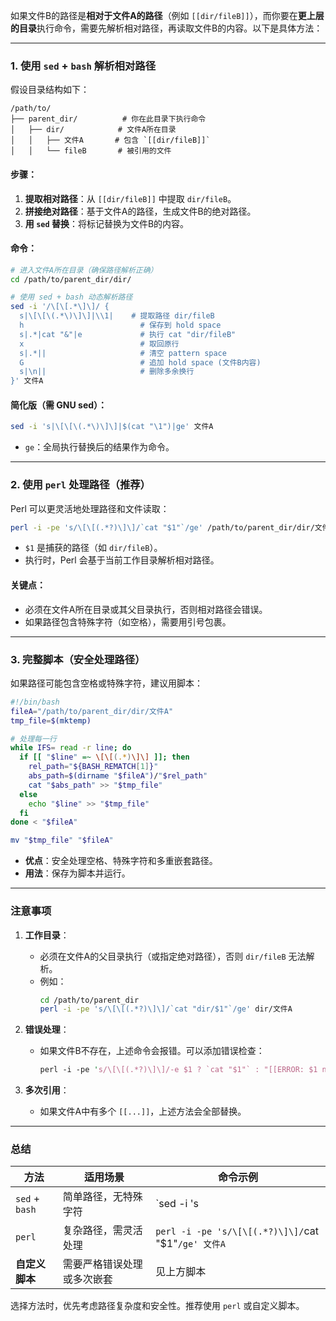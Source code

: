 如果文件B的路径是**相对于文件A的路径**（例如 `[[dir/fileB]]`），而你要在**更上层的目录**执行命令，需要先解析相对路径，再读取文件B的内容。以下是具体方法：

---

### **1. 使用 `sed` + `bash` 解析相对路径**
假设目录结构如下：
```
/path/to/
├── parent_dir/          # 你在此目录下执行命令
│   ├── dir/            # 文件A所在目录
│   │   ├── 文件A       # 包含 `[[dir/fileB]]`
│   │   └── fileB       # 被引用的文件
```

#### **步骤：**
1. **提取相对路径**：从 `[[dir/fileB]]` 中提取 `dir/fileB`。
2. **拼接绝对路径**：基于文件A的路径，生成文件B的绝对路径。
3. **用 `sed` 替换**：将标记替换为文件B的内容。

#### **命令：**
```bash
# 进入文件A所在目录（确保路径解析正确）
cd /path/to/parent_dir/dir/

# 使用 sed + bash 动态解析路径
sed -i '/\[\[.*\]\]/ {
  s|\[\[\(.*\)\]\]|\\1|    # 提取路径 dir/fileB
  h                          # 保存到 hold space
  s|.*|cat "&"|e             # 执行 cat "dir/fileB"
  x                          # 取回原行
  s|.*||                     # 清空 pattern space
  G                          # 追加 hold space (文件B内容)
  s|\n||                     # 删除多余换行
}' 文件A
```

#### **简化版（需 GNU sed）：**
```bash
sed -i 's|\[\[\(.*\)\]\]|$(cat "\1")|ge' 文件A
```
- `ge`：全局执行替换后的结果作为命令。

---

### **2. 使用 `perl` 处理路径（推荐）**
Perl 可以更灵活地处理路径和文件读取：
```bash
perl -i -pe 's/\[\[(.*?)\]\]/`cat "$1"`/ge' /path/to/parent_dir/dir/文件A
```
- `$1` 是捕获的路径（如 `dir/fileB`）。
- 执行时，Perl 会基于当前工作目录解析相对路径。

#### **关键点：**
- 必须在文件A所在目录或其父目录执行，否则相对路径会错误。
- 如果路径包含特殊字符（如空格），需要用引号包裹。

---

### **3. 完整脚本（安全处理路径）**
如果路径可能包含空格或特殊字符，建议用脚本：
```bash
#!/bin/bash
fileA="/path/to/parent_dir/dir/文件A"
tmp_file=$(mktemp)

# 处理每一行
while IFS= read -r line; do
  if [[ "$line" =~ \[\[(.*)\]\] ]]; then
    rel_path="${BASH_REMATCH[1]}"
    abs_path=$(dirname "$fileA")/"$rel_path"
    cat "$abs_path" >> "$tmp_file"
  else
    echo "$line" >> "$tmp_file"
  fi
done < "$fileA"

mv "$tmp_file" "$fileA"
```
- **优点**：安全处理空格、特殊字符和多重嵌套路径。
- **用法**：保存为脚本并运行。

---

### **注意事项**
1. **工作目录**：
   - 必须在文件A的父目录执行（或指定绝对路径），否则 `dir/fileB` 无法解析。
   - 例如：
     ```bash
     cd /path/to/parent_dir
     perl -i -pe 's/\[\[(.*?)\]\]/`cat "dir/$1"`/ge' dir/文件A
     ```

2. **错误处理**：
   - 如果文件B不存在，上述命令会报错。可以添加错误检查：
     ```perl
     perl -i -pe 's/\[\[(.*?)\]\]/-e $1 ? `cat "$1"` : "[[ERROR: $1 not found]]"/ge' 文件A
     ```

3. **多次引用**：
   - 如果文件A中有多个 `[[...]]`，上述方法会全部替换。

---

### **总结**
| 方法                | 适用场景                          | 命令示例                                      |
|---------------------|----------------------------------|---------------------------------------------|
| `sed` + `bash`      | 简单路径，无特殊字符             | `sed -i 's|\[\[\(.*\)\]\]|$(cat "\1")|ge' 文件A` |
| `perl`              | 复杂路径，需灵活处理             | `perl -i -pe 's/\[\[(.*?)\]\]/`cat "$1"`/ge' 文件A` |
| **自定义脚本**      | 需要严格错误处理或多次嵌套       | 见上方脚本                                   |

选择方法时，优先考虑路径复杂度和安全性。推荐使用 `perl` 或自定义脚本。